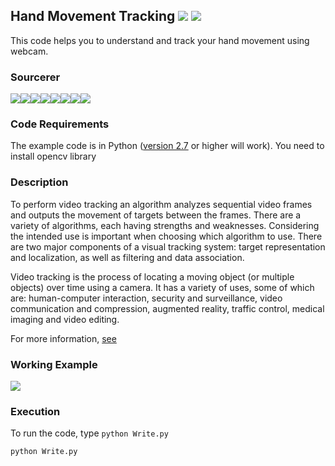 ## Hand Movement Tracking [![](https://img.shields.io/github/license/sourcerer-io/hall-of-fame.svg?colorB=ff0000)](https://github.com/akshaybahadur21/HandMovementTracking/blob/master/LICENSE.txt)  [![](https://img.shields.io/badge/Akshay-Bahadur-brightgreen.svg?colorB=ff0000)](https://akshaybahadur.com)
This code helps you to understand and track your hand movement using webcam.

### Sourcerer
[![](https://sourcerer.io/fame/akshaybahadur21/akshaybahadur21/HandMovementTracking/images/0)](https://sourcerer.io/fame/akshaybahadur21/akshaybahadur21/HandMovementTracking/links/0)[![](https://sourcerer.io/fame/akshaybahadur21/akshaybahadur21/HandMovementTracking/images/1)](https://sourcerer.io/fame/akshaybahadur21/akshaybahadur21/HandMovementTracking/links/1)[![](https://sourcerer.io/fame/akshaybahadur21/akshaybahadur21/HandMovementTracking/images/2)](https://sourcerer.io/fame/akshaybahadur21/akshaybahadur21/HandMovementTracking/links/2)[![](https://sourcerer.io/fame/akshaybahadur21/akshaybahadur21/HandMovementTracking/images/3)](https://sourcerer.io/fame/akshaybahadur21/akshaybahadur21/HandMovementTracking/links/3)[![](https://sourcerer.io/fame/akshaybahadur21/akshaybahadur21/HandMovementTracking/images/4)](https://sourcerer.io/fame/akshaybahadur21/akshaybahadur21/HandMovementTracking/links/4)[![](https://sourcerer.io/fame/akshaybahadur21/akshaybahadur21/HandMovementTracking/images/5)](https://sourcerer.io/fame/akshaybahadur21/akshaybahadur21/HandMovementTracking/links/5)[![](https://sourcerer.io/fame/akshaybahadur21/akshaybahadur21/HandMovementTracking/images/6)](https://sourcerer.io/fame/akshaybahadur21/akshaybahadur21/HandMovementTracking/links/6)[![](https://sourcerer.io/fame/akshaybahadur21/akshaybahadur21/HandMovementTracking/images/7)](https://sourcerer.io/fame/akshaybahadur21/akshaybahadur21/HandMovementTracking/links/7)

### Code Requirements
The example code is in Python ([version 2.7](https://www.python.org/download/releases/2.7/) or higher will work). 
You need to install opencv library


### Description

To perform video tracking an algorithm analyzes sequential video frames and outputs the movement of targets between the frames. There are a variety of algorithms, each having strengths and weaknesses. Considering the intended use is important when choosing which algorithm to use. There are two major components of a visual tracking system: target representation and localization, as well as filtering and data association.

Video tracking is the process of locating a moving object (or multiple objects) over time using a camera. It has a variety of uses, some of which are: human-computer interaction, security and surveillance, video communication and compression, augmented reality, traffic control, medical imaging and video editing.


For more information, [see](http://opencv-python-tutroals.readthedocs.io/en/latest/)

### Working Example

<img src="https://github.com/akshaybahadur21/HandMovementTracking/blob/master/write.gif">



### Execution
To run the code, type `python Write.py`

```
python Write.py
```
